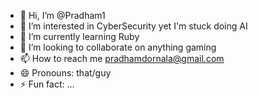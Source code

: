 - 👋 Hi, I’m @Pradham1
- 👀 I’m interested in CyberSecurity yet I'm stuck doing AI
- 🌱 I’m currently learning Ruby
- 💞️ I’m looking to collaborate on anything gaming
- 📫 How to reach me pradhamdornala@gmail.com
- 😄 Pronouns: that/guy
- ⚡ Fun fact: ...

<!---
Pradham1/Pradham1 is a ✨ special ✨ repository because its `README.md` (this file) appears on your GitHub profile.
You can click the Preview link to take a look at your changes.
--->
